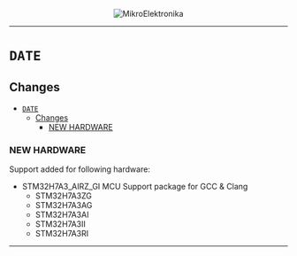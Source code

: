 <p align="center">
  <img src="http://www.mikroe.com/img/designs/beta/logo_small.png?raw=true" alt="MikroElektronika"/>
</p>

---

# `DATE`

## Changes

- [`DATE`](#date)
  - [Changes](#changes)
    - [NEW HARDWARE](#new-hardware)

### NEW HARDWARE

Support added for following hardware:

- STM32H7A3_AIRZ_GI MCU Support package for GCC & Clang
  - STM32H7A3ZG
  - STM32H7A3AG
  - STM32H7A3AI
  - STM32H7A3II
  - STM32H7A3RI

---

